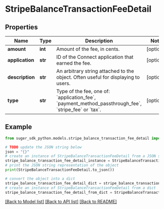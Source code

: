 # StripeBalanceTransactionFeeDetail


## Properties

Name | Type | Description | Notes
------------ | ------------- | ------------- | -------------
**amount** | **int** | Amount of the fee, in cents. | [optional] 
**application** | **str** | ID of the Connect application that earned the fee. | [optional] 
**description** | **str** | An arbitrary string attached to the object. Often useful for displaying to users. | [optional] 
**type** | **str** | Type of the fee, one of: &#x60;application_fee&#x60;, &#x60;payment_method_passthrough_fee&#x60;, &#x60;stripe_fee&#x60; or &#x60;tax&#x60;. | [optional] 

## Example

```python
from suger_sdk_python.models.stripe_balance_transaction_fee_detail import StripeBalanceTransactionFeeDetail

# TODO update the JSON string below
json = "{}"
# create an instance of StripeBalanceTransactionFeeDetail from a JSON string
stripe_balance_transaction_fee_detail_instance = StripeBalanceTransactionFeeDetail.from_json(json)
# print the JSON string representation of the object
print(StripeBalanceTransactionFeeDetail.to_json())

# convert the object into a dict
stripe_balance_transaction_fee_detail_dict = stripe_balance_transaction_fee_detail_instance.to_dict()
# create an instance of StripeBalanceTransactionFeeDetail from a dict
stripe_balance_transaction_fee_detail_from_dict = StripeBalanceTransactionFeeDetail.from_dict(stripe_balance_transaction_fee_detail_dict)
```
[[Back to Model list]](../README.md#documentation-for-models) [[Back to API list]](../README.md#documentation-for-api-endpoints) [[Back to README]](../README.md)


